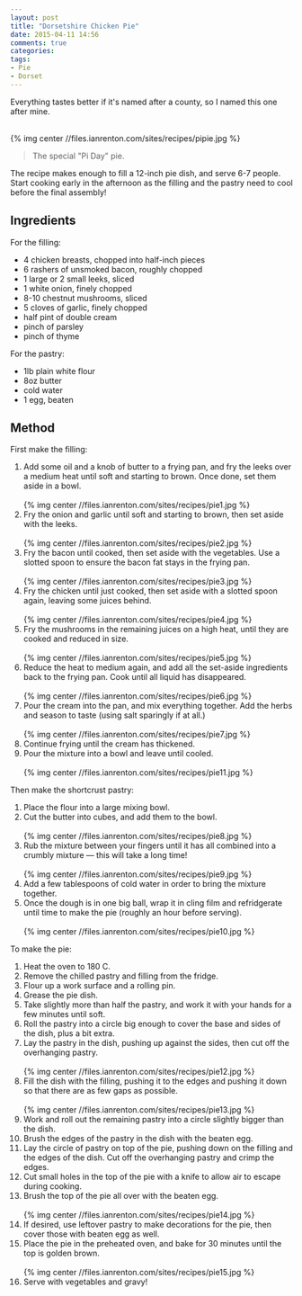 ```yaml
---
layout: post
title: "Dorsetshire Chicken Pie"
date: 2015-04-11 14:56
comments: true
categories: 
tags:
- Pie
- Dorset
---
```


Everything tastes better if it's named after a county, so I named this one after mine.<br/><br/>

{% img center //files.ianrenton.com/sites/recipes/pipie.jpg %}

> The special "Pi Day" pie.

The recipe makes enough to fill a 12-inch pie dish, and serve 6-7 people. Start cooking early in the afternoon as the filling and the pastry need to cool before the final assembly!

## Ingredients

For the filling:

* 4 chicken breasts, chopped into half-inch pieces
* 6 rashers of unsmoked bacon, roughly chopped
* 1 large or 2 small leeks, sliced
* 1 white onion, finely chopped
* 8-10 chestnut mushrooms, sliced
* 5 cloves of garlic, finely chopped
* half pint of double cream
* pinch of parsley
* pinch of thyme

For the pastry:

* 1lb plain white flour
* 8oz butter
* cold water
* 1 egg, beaten

## Method

First make the filling:

1. Add some oil and a knob of butter to a frying pan, and fry the leeks over a medium heat until soft and starting to brown. Once done, set them aside in a bowl.<br/><br/>{% img center //files.ianrenton.com/sites/recipes/pie1.jpg %}<br/>
1. Fry the onion and garlic until soft and starting to brown, then set aside with the leeks.<br/><br/>{% img center //files.ianrenton.com/sites/recipes/pie2.jpg %}<br/>
1. Fry the bacon until cooked, then set aside with the vegetables. Use a slotted spoon to ensure the bacon fat stays in the frying pan.<br/><br/>{% img center //files.ianrenton.com/sites/recipes/pie3.jpg %}<br/>
1. Fry the chicken until just cooked, then set aside with a slotted spoon again, leaving some juices behind.<br/><br/>{% img center //files.ianrenton.com/sites/recipes/pie4.jpg %}<br/>
1. Fry the mushrooms in the remaining juices on a high heat, until they are cooked and reduced in size.<br/><br/>{% img center //files.ianrenton.com/sites/recipes/pie5.jpg %}<br/>
1. Reduce the heat to medium again, and add all the set-aside ingredients back to the frying pan. Cook until all liquid has disappeared.<br/><br/>{% img center //files.ianrenton.com/sites/recipes/pie6.jpg %}<br/>
1. Pour the cream into the pan, and mix everything together. Add the herbs and season to taste (using salt sparingly if at all.)<br/><br/>{% img center //files.ianrenton.com/sites/recipes/pie7.jpg %}<br/>
1. Continue frying until the cream has thickened.
1. Pour the mixture into a bowl and leave until cooled.<br/><br/>{% img center //files.ianrenton.com/sites/recipes/pie11.jpg %}<br/>

Then make the shortcrust pastry:

1. Place the flour into a large mixing bowl.
1. Cut the butter into cubes, and add them to the bowl.<br/><br/>{% img center //files.ianrenton.com/sites/recipes/pie8.jpg %}<br/>
1. Rub the mixture between your fingers until it has all combined into a crumbly mixture &mdash; this will take a long time!<br/><br/>{% img center //files.ianrenton.com/sites/recipes/pie9.jpg %}<br/>
1. Add a few tablespoons of cold water in order to bring the mixture together.
1. Once the dough is in one big ball, wrap it in cling film and refridgerate until time to make the pie (roughly an hour before serving).<br/><br/>{% img center //files.ianrenton.com/sites/recipes/pie10.jpg %}<br/>

To make the pie:

1. Heat the oven to 180 C.
1. Remove the chilled pastry and filling from the fridge.
1. Flour up a work surface and a rolling pin.
1. Grease the pie dish.
1. Take slightly more than half the pastry, and work it with your hands for a few minutes until soft.
1. Roll the pastry into a circle big enough to cover the base and sides of the dish, plus a bit extra.
1. Lay the pastry in the dish, pushing up against the sides, then cut off the overhanging pastry.<br/><br/>{% img center //files.ianrenton.com/sites/recipes/pie12.jpg %}<br/>
1. Fill the dish with the filling, pushing it to the edges and pushing it down so that there are as few gaps as possible.<br/><br/>{% img center //files.ianrenton.com/sites/recipes/pie13.jpg %}<br/>
1. Work and roll out the remaining pastry into a circle slightly bigger than the dish.
1. Brush the edges of the pastry in the dish with the beaten egg.
1. Lay the circle of pastry on top of the pie, pushing down on the filling and the edges of the dish. Cut off the overhanging pastry and crimp the edges.
1. Cut small holes in the top of the pie with a knife to allow air to escape during cooking.
1. Brush the top of the pie all over with the beaten egg.<br/><br/>{% img center //files.ianrenton.com/sites/recipes/pie14.jpg %}<br/>
1. If desired, use leftover pastry to make decorations for the pie, then cover those with beaten egg as well.
1. Place the pie in the preheated oven, and bake for 30 minutes until the top is golden brown.<br/><br/>{% img center //files.ianrenton.com/sites/recipes/pie15.jpg %}<br/>
1. Serve with vegetables and gravy!
